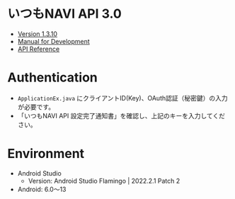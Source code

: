 # いつもNAVI API 3.0
- [Version 1.3.10](https://support.e-map.ne.jp/manuals/android-sdk/?q=node/194)
- [Manual for Development](https://support.e-map.ne.jp/manuals/android-sdk/?q=menu_develop)
- [API Reference](https://support.e-map.ne.jp/manuals/ref/Android/)

# Authentication
- `ApplicationEx.java` にクライアントID(Key)、OAuth認証（秘密鍵）の入力が必要です。
- 「いつもNAVI API 設定完了通知書」を確認し、上記のキーを入力してください。

# Environment
- Android Studio 
  - Version: Android Studio Flamingo | 2022.2.1 Patch 2
- Android: 6.0〜13

